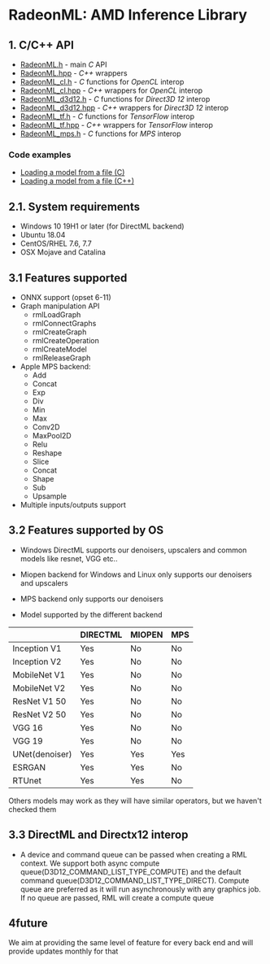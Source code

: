 # RadeonML: AMD Inference Library

## 1. C/C++ API


* [RadeonML.h](include/RadeonML.h) - main _C_ API
* [RadeonML.hpp](include/RadeonML.hpp) - _C++_ wrappers
* [RadeonML_cl.h](include/RadeonML_cl.h) - _C_ functions for _OpenCL_ interop
* [RadeonML_cl.hpp](include/RadeonML_d3d12.hpp) - _C++_ wrappers for _OpenCL_ interop
* [RadeonML_d3d12.h](include/RadeonML_d3d12.h) - _C_ functions for _Direct3D 12_ interop
* [RadeonML_d3d12.hpp](include/RadeonML_d3d12.hpp) - _C++_ wrappers for _Direct3D 12_ interop
* [RadeonML_tf.h](include/RadeonML_tf.h) - _C_ functions for _TensorFlow_ interop
* [RadeonML_tf.hpp](include/RadeonML_tf.hpp) - _C++_ wrappers for _TensorFlow_ interop
* [RadeonML_mps.h](include/RadeonML_mps.h) - _C_ functions for _MPS_ interop


### Code examples

* [Loading a model from a file (C)](samples/load_model.c)
* [Loading a model from a file (C++)](samples/load_model.cpp)


## 2.1. System requirements
* Windows 10 19H1 or later (for DirectML backend)
* Ubuntu 18.04
* CentOS/RHEL 7.6, 7.7
* OSX Mojave and Catalina

## 3.1 Features supported
* ONNX support (opset 6-11)
* Graph manipulation API
    * rmlLoadGraph
    * rmlConnectGraphs
    * rmlCreateGraph
    * rmlCreateOperation
    * rmlCreateModel
    * rmlReleaseGraph
* Apple MPS backend:
    * Add
    * Concat
    * Exp
    * Div
    * Min
    * Max
    * Conv2D
    * MaxPool2D
    * Relu
    * Reshape
    * Slice
    * Concat
    * Shape
    * Sub
    * Upsample
* Multiple inputs/outputs support

## 3.2 Features supported by OS
* Windows DirectML supports our denoisers, upscalers and common models like resnet, VGG etc..
* Miopen backend for Windows and Linux only supports our denoisers and upscalers
* MPS backend only supports our denoisers

* Model supported by the different backend

|    | DIRECTML | MIOPEN | MPS |
| ------------- | ------------- |------------- |------------- |
| Inception V1 | Yes  | No  | No |
| Inception V2 | Yes  | No  | No |
| MobileNet V1 | Yes  | No  | No |
| MobileNet V2 | Yes  | No  | No |
| ResNet V1 50 | Yes  | No  | No |
| ResNet V2 50 | Yes  | No  | No |
| VGG 16 | Yes  | No  | No |
| VGG 19 | Yes  | No  | No |
| UNet(denoiser) | Yes  | Yes  | Yes |
| ESRGAN | Yes  | Yes  | No |
| RTUnet | Yes  | Yes  | No |

Others models may work as they will have similar operators, but we haven't checked them

## 3.3 DirectML and Directx12 interop
* A device and command queue can be passed when creating a RML context. We support both async compute queue(D3D12_COMMAND_LIST_TYPE_COMPUTE) and the default command queue(D3D12_COMMAND_LIST_TYPE_DIRECT).
Compute queue are preferred as it will run asynchronously with any graphics job.
If no queue are passed, RML will create a compute queue

## 4future
We aim at providing the same level of feature for every back end and will provide updates monthly for that

